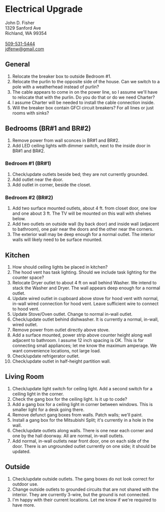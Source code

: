 # Electrical Upgrade

John D. Fisher\
1329 Sanford Ave\
Richland, WA 99354\
\
[509-531-5444](sip:5095315444)\
[jdfenw@gmail.com](mailto:jdfenw@gmail.com)

## General

1. Relocate the breaker box to outside Bedroom #1.
2. Relocate the purlin to the opposite side of the house. Can we switch to
   a pole with a weatherhead instead of purlin?
3. The cable appears to come in on the power line, so I assume we'll have
   to relocate that with the purlin. Do you do that or do we need Charter?
4. I assume Charter will be needed to install the cable connection inside.
5. Will the breaker box contain GFCI circuit breakers? For all lines or
   just rooms with sinks?

## Bedrooms (BR#1 and BR#2)

1. Remove power from wall sconces in BR#1 and BR#2.
2. Add LED ceiling lights with dimmer switch, next to the inside door in
   BR#1 and BR#2.

### Bedroom #1 (BR#1)

1. Check/update outlets beside bed; they are not currently grounded.
2. Add outlet near the door.
3. Add outlet in corner, beside the closet.

### Bedroom #2 (BR#2)

1. Add two surface mounted outlets, about 4 ft. from closet door, one
   low and one about 3 ft. The TV will be mounted on this wall with
   shelves below.
2. Add two outlets on outside wall (by back door) and inside wall (adjacent
   to bathroom), one pair near the doors and the other near the corners.
3. The exterior wall may be deep enough for a normal outlet. The
   interior walls will likely need to be surface mounted.

## Kitchen

1. How should ceiling lights be placed in kitchen?
2. The hood vent has task lighting. Should we include task lighting for the
   counter space?
3. Relocate Dryer outlet to about 4 ft on wall behind Washer. We intend to
   stack the Washer and Dryer. The wall appears deep enough for a normal
   outlet.
4. Update wired outlet in cupboard above stove for hood vent with normal,
   in-wall  wired connection for hood vent. Leave sufficient wire to
   connect to hood vent.
5. Update Stove/Oven outlet. Change to normal in-wall outlet.
6. Check/update outlet behind dishwasher. It is currently a normal,
   in-wall, wired outlet.
7. Remove power from outlet directly above stove.
8. Add a surface mounted, power strip above counter height along wall
   adjacent to bathroom. I assume 12 inch spacing is OK. This is for
   connecting small appliances; let me know the maximum amperage. We want
   convenience locations, not large load.
9. Check/update refrigerator outlet.
10. Check/update outlet in half-height partition wall.

## Living Room

1. Check/update light switch for ceiling light. Add a second switch for
   a ceiling light in the corner.
2. Check the gang box for the ceiling light. Is it up to code?
3. Add a gang box for a ceiling light in corner between windows. This is
   smaller light for a desk going there.
4. Remove defunct gang boxes from walls. Patch walls; we'll paint.
5. Install a gang box for the Mitsubishi Split; it's currently in a hole in the wall.
6. Check/update outlets along walls. There is one near each corner and one
   by the hall doorway. All are normal, in-wall outlets.
7. Add normal, in-wall outlets near front door, one on each side of the
   door. There is an ungrounded outlet currently on one side; it should be
   updated.

## Outside

1. Check/update outside outlets. The gang boxes do not look correct for
   outdoor use.
2. Change outside outlets to grounded circuits that are not shared with the
   interior. They are currently 3-wire, but the ground is not connected.
3. I'm happy with their current locations. Let me know if we're required to
   have more.
